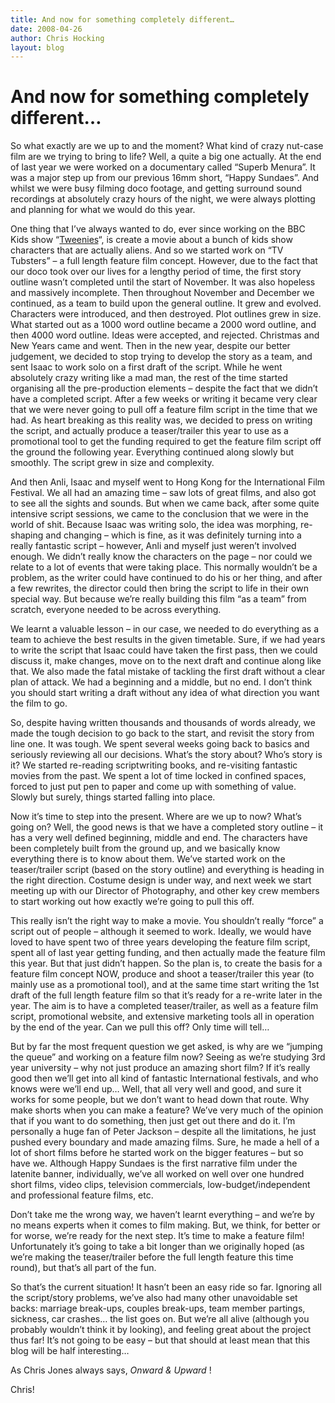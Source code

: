 ```yaml
---
title: And now for something completely different…
date: 2008-04-26
author: Chris Hocking
layout: blog
---
```

# And now for something completely different…

So what exactly are we up to and the moment? What kind of crazy nut-case film are we trying to bring to life? Well, a quite a big one actually. At the end of last year we were worked on a documentary called “Superb Menura”. It was a major step up from our previous 16mm short, “Happy Sundaes”. And whilst we were busy filming doco footage, and getting surround sound recordings at absolutely crazy hours of the night, we were always plotting and planning for what we would do this year.

One thing that I’ve always wanted to do, ever since working on the BBC Kids show “[Tweenies](./../and-now-for-something-completely-different/www.bbc.co.uk/cbeebies/tweenies/ "Tweenies")“, is create a movie about a bunch of kids show characters that are actually aliens. And so we started work on “TV Tubsters” – a full length feature film concept. However, due to the fact that our doco took over our lives for a lengthy period of time, the first story outline wasn’t completed until the start of November. It was also hopeless and massively incomplete. Then throughout November and December we continued, as a team to build upon the general outline. It grew and evolved. Characters were introduced, and then destroyed. Plot outlines grew in size. What started out as a 1000 word outline became a 2000 word outline, and then 4000 word outline. Ideas were accepted, and rejected. Christmas and New Years came and went. Then in the new year, despite our better judgement, we decided to stop trying to develop the story as a team, and sent Isaac to work solo on a first draft of the script. While he went absolutely crazy writing like a mad man, the rest of the time started organising all the pre-production elements – despite the fact that we didn’t have a completed script. After a few weeks or writing it became very clear that we were never going to pull off a feature film script in the time that we had. As heart breaking as this reality was, we decided to press on writing the script, and actually produce a teaser/trailer this year to use as a promotional tool to get the funding required to get the feature film script off the ground the following year. Everything continued along slowly but smoothly. The script grew in size and complexity.

And then Anli, Isaac and myself went to Hong Kong for the International Film Festival. We all had an amazing time – saw lots of great films, and also got to see all the sights and sounds. But when we came back, after some quite intensive script sessions, we came to the conclusion that we were in the world of shit. Because Isaac was writing solo, the idea was morphing, re-shaping and changing – which is fine, as it was definitely turning into a really fantastic script – however, Anli and myself just weren’t involved enough. We didn’t really know the characters on the page – nor could we relate to a lot of events that were taking place. This normally wouldn’t be a problem, as the writer could have continued to do his or her thing, and after a few rewrites, the director could then bring the script to life in their own special way. But because we’re really building this film “as a team” from scratch, everyone needed to be across everything.

We learnt a valuable lesson – in our case, we needed to do everything as a team to achieve the best results in the given timetable. Sure, if we had years to write the script that Isaac could have taken the first pass, then we could discuss it, make changes, move on to the next draft and continue along like that. We also made the fatal mistake of tackling the first draft without a clear plan of attack. We had a beginning and a middle, but no end. I don’t think you should start writing a draft without any idea of what direction you want the film to go.

So, despite having written thousands and thousands of words already, we made the tough decision to go back to the start, and revisit the story from line one. It was tough. We spent several weeks going back to basics and seriously reviewing all our decisions. What’s the story about? Who’s story is it? We started re-reading scriptwriting books, and re-visiting fantastic movies from the past. We spent a lot of time locked in confined spaces, forced to just put pen to paper and come up with something of value. Slowly but surely, things started falling into place.

Now it’s time to step into the present. Where are we up to now? What’s going on? Well, the good news is that we have a completed story outline – it has a very well defined beginning, middle and end. The characters have been completely built from the ground up, and we basically know everything there is to know about them. We’ve started work on the teaser/trailer script (based on the story outline) and everything is heading in the right direction. Costume design is under way, and next week we start meeting up with our Director of Photography, and other key crew members to start working out how exactly we’re going to pull this off.

This really isn’t the right way to make a movie. You shouldn’t really “force” a script out of people – although it seemed to work. Ideally, we would have loved to have spent two of three years developing the feature film script, spent all of last year getting funding, and then actually made the feature film this year. But that just didn’t happen. So the plan is, to create the basis for a feature film concept NOW, produce and shoot a teaser/trailer this year (to mainly use as a promotional tool), and at the same time start writing the 1st draft of the full length feature film so that it’s ready for a re-write later in the year. The aim is to have a completed teaser/trailer, as well as a feature film script, promotional website, and extensive marketing tools all in operation by the end of the year. Can we pull this off? Only time will tell…

But by far the most frequent question we get asked, is why are we “jumping the queue” and working on a feature film now? Seeing as we’re studying 3rd year university – why not just produce an amazing short film? If it’s really good then we’ll get into all kind of fantastic International festivals, and who knows were we’ll end up… Well, that all very well and good, and sure it works for some people, but we don’t want to head down that route. Why make shorts when you can make a feature? We’ve very much of the opinion that if you want to do something, then just get out there and do it. I’m personally a huge fan of Peter Jackson – despite all the limitations, he just pushed every boundary and made amazing films. Sure, he made a hell of a lot of short films before he started work on the bigger features – but so have we. Although Happy Sundaes is the first narrative film under the latenite banner, individually, we’ve all worked on well over one hundred short films, video clips, television commercials, low-budget/independent and professional feature films, etc.

Don’t take me the wrong way, we haven’t learnt everything – and we’re by no means experts when it comes to film making. But, we think, for better or for worse, we’re ready for the next step. It’s time to make a feature film! Unfortunately it’s going to take a bit longer than we originally hoped (as we’re making the teaser/trailer before the full length feature this time round), but that’s all part of the fun.

So that’s the current situation! It hasn’t been an easy ride so far. Ignoring all the script/story problems, we’ve also had many other unavoidable set backs: marriage break-ups, couples break-ups, team member partings, sickness, car crashes… the list goes on. But we’re all alive (although you probably wouldn’t think it by looking), and feeling great about the project thus far! It’s not going to be easy – but that should at least mean that this blog will be half interesting…

As Chris Jones always says, *Onward & Upward* !

Chris!